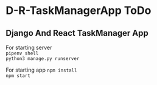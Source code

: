# D-R-TaskManagerApp ToDo  
## Django And React TaskManager App    
For starting server  
```pipenv shell```  
```python3 manage.py runserver```  

For starting app 
```npm install```  
```npm start```

